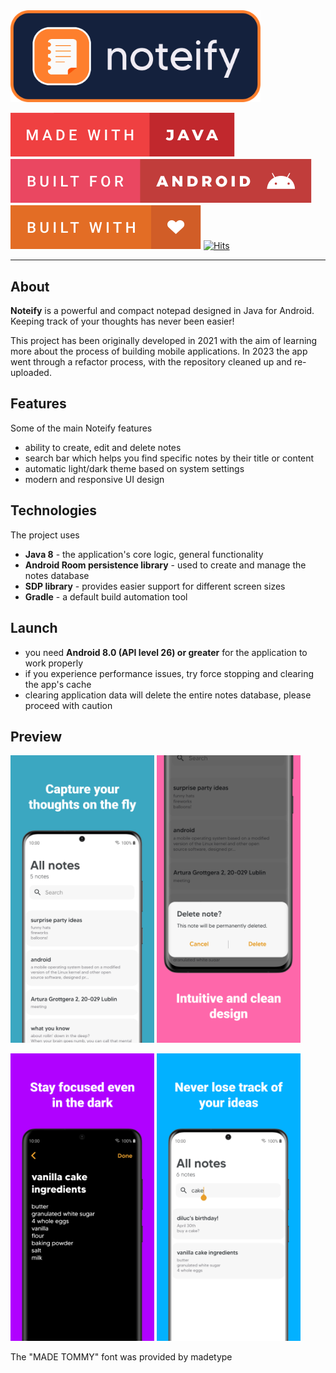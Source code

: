 <img src="https://raw.githubusercontent.com/kubixDev/Noteify/master/readmeImages/noteifyLogo.png" width="400"/>

[![forthebadge](https://raw.githubusercontent.com/BraveUX/for-the-badge/master/src/images/badges/made-with-java.svg)](https://forthebadge.com) [![forthebadge](https://raw.githubusercontent.com/BraveUX/for-the-badge/master/src/images/badges/built-for-android.svg)](https://forthebadge.com) [![forthebadge](https://raw.githubusercontent.com/BraveUX/for-the-badge/master/src/images/badges/built-with-love.svg)](https://forthebadge.com)
[![Hits](https://hits.seeyoufarm.com/api/count/incr/badge.svg?url=https%3A%2F%2Fgithub.com%2FkubixDev%2FNoteify&count_bg=%23FE7F2D&title_bg=%2314213D&icon=&icon_color=%23E7E7E7&title=hits&edge_flat=false)](https://hits.seeyoufarm.com)

---

## About

**Noteify** is a powerful and compact notepad designed in Java for Android. Keeping track of your thoughts has never been easier!

This project has been originally developed in 2021 with the aim of learning more about the process of building mobile applications. In 2023 the app went through a refactor process, with the repository cleaned up and re-uploaded.

## Features

Some of the main Noteify features
* ability to create, edit and delete notes
* search bar which helps you find specific notes by their title or content
* automatic light/dark theme based on system settings
* modern and responsive UI design

## Technologies

The project uses
* **Java 8** - the application's core logic, general functionality
* **Android Room persistence library** - used to create and manage the notes database
* **SDP library** - provides easier support for different screen sizes
* **Gradle** - a default build automation tool

## Launch

* you need **Android 8.0 (API level 26) or greater** for the application to work properly
* if you experience performance issues, try force stopping and clearing the app's cache
* clearing application data will delete the entire notes database, please proceed with caution

## Preview

<p float="left">
  <img src="https://raw.githubusercontent.com/kubixDev/Noteify/master/readmeImages/preview1.png" width="230"/>
  <img src="https://raw.githubusercontent.com/kubixDev/Noteify/master/readmeImages/preview2.png" width="230"/>
</p>

<p float="left">
  <img src="https://raw.githubusercontent.com/kubixDev/Noteify/master/readmeImages/preview3.png" width="230"/>
  <img src="https://raw.githubusercontent.com/kubixDev/Noteify/master/readmeImages/preview4.png" width="230"/>
</p>


The "MADE TOMMY" font was provided by madetype